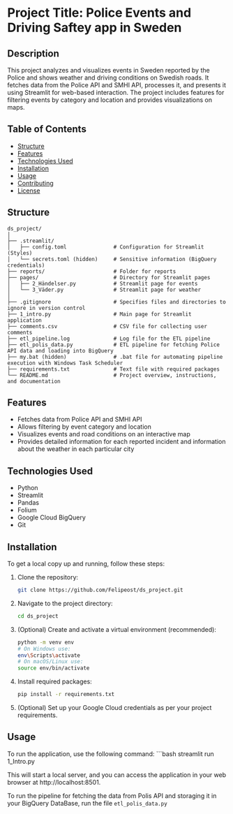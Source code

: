 # Project Title: Police Events and Driving Saftey app in Sweden

## Description
This project analyzes and visualizes events in Sweden reported by the Police and shows weather and driving conditions on Swedish roads. It fetches data from the Police API and SMHI API, processes it, and presents it using Streamlit for web-based interaction. The project includes features for filtering events by category and location and provides visualizations on maps.

## Table of Contents
- [Structure](#structure)
- [Features](#features)
- [Technologies Used](#technologies-used)
- [Installation](#installation)
- [Usage](#usage)
- [Contributing](#contributing)
- [License](#license)

## Structure
```
ds_project/
│
├── .streamlit/
│   ├── config.toml               # Configuration for Streamlit (Styles)
│   └── secrets.toml (hidden)     # Sensitive information (BigQuery credentials)
├── reports/                      # Folder for reports
├── pages/                        # Directory for Streamlit pages
│   ├── 2_Händelser.py            # Streamlit page for events
│   └── 3_Väder.py                # Streamlit page for weather
│
├── .gitignore                    # Specifies files and directories to ignore in version control
├── 1_intro.py                    # Main page for Streamlit application
├── comments.csv                  # CSV file for collecting user comments
├── etl_pipeline.log              # Log file for the ETL pipeline
├── etl_polis_data.py             # ETL pipeline for fetching Police API data and loading into BigQuery
├── my.bat (hidden)               # .bat file for automating pipeline execution with Windows Task Scheduler
├── requirements.txt              # Text file with required packages
└── README.md                     # Project overview, instructions, and documentation
```

## Features
- Fetches data from Police API and SMHI API
- Allows filtering by event category and location
- Visualizes events and road conditions on an interactive map
- Provides detailed information for each reported incident and information about the weather in each particular city

## Technologies Used
- Python
- Streamlit
- Pandas
- Folium
- Google Cloud BigQuery
- Git

## Installation
To get a local copy up and running, follow these steps:

1. Clone the repository:
   ```bash
   git clone https://github.com/Felipeost/ds_project.git

2. Navigate to the project directory:
   ```bash
   cd ds_project

3. (Optional) Create and activate a virtual environment (recommended):
    ```bash
    python -m venv env
    # On Windows use:
    env\Scripts\activate
    # On macOS/Linux use:
    source env/bin/activate

4. Install required packages:
   ```bash
   pip install -r requirements.txt

5. (Optional) Set up your Google Cloud credentials as per your project requirements.

## Usage

To run the application, use the following command:
    ```bash
    streamlit run 1_Intro.py

This will start a local server, and you can access the application in your web browser at http://localhost:8501.

To run the pipeline for fetching the data from Polis API and storaging it in your BigQuery DataBase, run the file `etl_polis_data.py`




    
